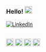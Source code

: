 ### Hello! <img src="https://user-images.githubusercontent.com/107321134/184559214-bf1a68f2-d45b-4036-a0ae-06781b028eb2.png" alt="drawing" width="20"/> 


<a href="https://www.linkedin.com/in/gityeechu/">
<img alt="LinkedIn" src="https://user-images.githubusercontent.com/107321134/184545662-5b200b1d-540f-47fe-8546-697b54abfc0d.png" title="Visit my LinkedIn">
</a>
<br>
<br>

<img src="https://user-images.githubusercontent.com/107321134/184793010-34c9c4e3-23e1-4cbb-9c27-f721f4d114e0.png" alt="drawing" width="20" title="Java"/> <img src ="https://user-images.githubusercontent.com/107321134/184726049-bd931ea8-e5f4-4730-8b48-58845b995c9f.png" width="20" title="Spring"/> <img src="https://user-images.githubusercontent.com/107321134/184722139-f652aa8c-2c38-4154-bbf3-1159aaf9a08f.png" alt="drawing" width="20" title="JavaScript"/>  <img src="https://user-images.githubusercontent.com/107321134/184722161-3aa8928f-a127-4670-8080-7869e93865d6.png" alt="drawing" width="20" title="React"/> 



<!--
**gychu1/gychu1** is a ✨ _special_ ✨ repository because its `README.md` (this file) appears on your GitHub profile.

Here are some ideas to get you started:

- 🔭 I’m currently working on ...
- 🌱 I’m currently learning ...
- 👯 I’m looking to collaborate on ...
- 🤔 I’m looking for help with ...
- 💬 Ask me about ...
- 📫 How to reach me: ...
- 😄 Pronouns: ...
- ⚡ Fun fact: ...


width=150" height="70"
-->
